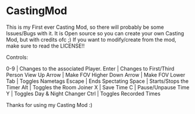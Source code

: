 # CastingMod
This is my First ever Casting Mod, so there will probably be some Issues/Bugs with it.
It is Open source so you can create your own Casting Mod, but with credits ofc ;)
If you want to modify/create from the mod, make sure to read the LICENSE!!

Controls:

0-9 | Changes to the associated Player.
Enter | Changes to First/Third Person View
Up Arrow | Make FOV Higher
Down Arrow | Make FOV Lower
Tab | Toggles Nametags
Escape | Ends Spectating
Space | Starts/Stops the Timer
Alt | Toggles the Room Joiner
X | Save Time
C | Pause/Unpause Time
Y | Toggles Day & Night Changer
Ctrl | Toggles Recorded Times





Thanks for using my Casting Mod :)
